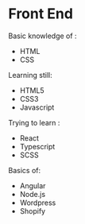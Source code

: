 # Front End

Basic knowledge of :

- HTML
- CSS

Learning still:

- HTML5
- CSS3
- Javascript

Trying to learn :

- React
- Typescript
- SCSS

Basics of:

- Angular
- Node.js
- Wordpress
- Shopify

